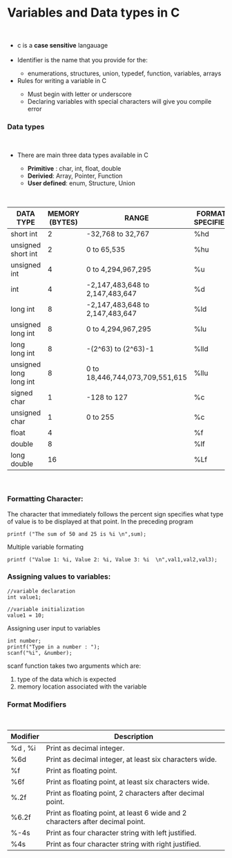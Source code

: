 # Variables and Data types in C   
<br>
<ul>
<li>c is a <b>case sensitive</b> langauage  </li>  
<br>
<li>Identifier is the name that you provide for the:</li>  
<ul><li>enumerations, structures, union, typedef, function, variables, arrays</li> </ul>
<li>Rules for writing a variable in C  </li>
<ul>
<li>Must begin with letter or underscore</li>
<li>Declaring variables with special characters will give you compile error</li>
</ul>
</ul>

### Data types  
<br>
<ul>
<li>There are main three data types available in C</li>
<ul>
<li><b>Primitive</b> : char, int, float, double</li>
<li><b>Derivied</b>: Array, Pointer, Function</li>
<li><b>User defined</b>: enum, Structure, Union</li>
</ul>
</ul>  

<br>

| DATA TYPE              | MEMORY (BYTES) | RANGE                           | FORMAT SPECIFIER |
|------------------------|----------------|---------------------------------|------------------|
| short int              | 2              | -32,768 to 32,767               | %hd              |
| unsigned short int     | 2              | 0 to 65,535                     | %hu              |
| unsigned int           | 4              | 0 to 4,294,967,295              | %u               |
| int                    | 4              | -2,147,483,648 to 2,147,483,647 | %d               |
| long int               | 8              | -2,147,483,648 to 2,147,483,647 | %ld              |
| unsigned long int      | 8              | 0 to 4,294,967,295              | %lu              |
| long long int          | 8              | -(2^63) to (2^63)-1             | %lld             |
| unsigned long long int | 8              | 0 to 18,446,744,073,709,551,615 | %llu             |
| signed char            | 1              | -128 to 127                     | %c               |
| unsigned char          | 1              | 0 to 255                        | %c               |
| float                  | 4              |                                 | %f               |
| double                 | 8              |                                 | %lf              |
| long double            | 16             |                                 | %Lf              |  

<br>  

### Formatting Character:  
  
The character that immediately follows the percent sign specifies what type of value is to be displayed at that point. In the preceding program  
~~~
printf ("The sum of 50 and 25 is %i \n",sum);
~~~   
Multiple variable formating   
~~~
printf ("Value 1: %i, Value 2: %i, Value 3: %i  \n",val1,val2,val3);
~~~   

### Assigning values to variables: 
~~~
//variable declaration
int value1;

//variable initialization
value1 = 10;
~~~   

Assigning user input to variables 
~~~
int number;
printf("Type in a number : ");
scanf("%i", &number);
~~~   

scanf function takes two arguments which are:
    <ol>
    <li>type of the data which is expected</li>
    <li>memory location associated with the variable</li>
    </ol>

### Format Modifiers   
<br>

| Modifier | Description                                                                    |
|----------|--------------------------------------------------------------------------------|
| %d , %i  | Print as decimal integer.                                                      |
| %6d      | Print as decimal integer, at least six characters wide.                        |
| %f       | Print as floating point.                                                       |
| %6f      | Print as floating point, at least six characters wide.                         |
| %.2f     | Print as floating point, 2 characters after decimal point.                     |
| %6.2f    | Print as floating point, at least 6 wide and 2 characters after decimal point. |
| %-4s     | Print as four character string with left justified.                            |
| %4s      | Print as four character string with right justified.                           |git